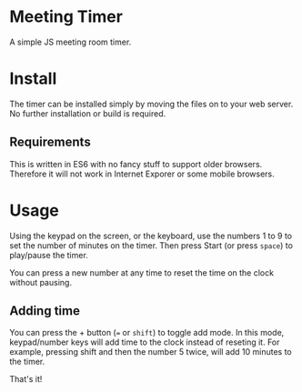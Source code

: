 # Meeting Timer
A simple JS meeting room timer.

# Install
The timer can be installed simply by moving the files on to your web server. No further installation or build is required.

## Requirements
This is written in ES6 with no fancy stuff to support older browsers. Therefore it will not work in 
Internet Exporer or some mobile browsers.

# Usage
Using the keypad on the screen, or the keyboard, use the numbers 1 to 9 to set the number of minutes on the timer. Then press Start (or press ```space```) to play/pause the timer.

You can press a new number at any time to reset the time on the clock without pausing.

## Adding time
You can press the + button (```=``` or ```shift```) to toggle add mode. In this mode, keypad/number keys will add time to the clock instead of reseting it. For example, pressing shift and then the number 5 twice, will add 10 minutes to the timer.

That's it!
